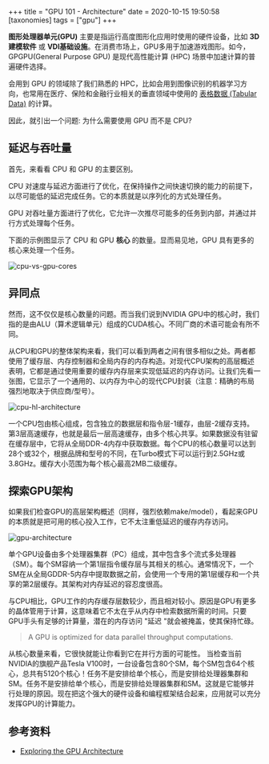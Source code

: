 +++
title = "GPU 101 - Architecture"
date = 2020-10-15 19:50:58
[taxonomies]
tags = ["gpu"]
+++

**图形处理器单元(GPU)** 主要是指运行高度图形化应用时使用的硬件设备，比如 **3D建模软件** 或 **VDI基础设施**。在消费市场上，GPU多用于加速游戏图形。如今，GPGPU(General Purpose GPU) 是现代高性能计算 (HPC) 场景中加速计算的普遍硬件选择。

会用到 GPU 的领域除了我们熟悉的 HPC，比如会用到图像识别的机器学习方向，也常用在医疗、保险和金融行业相关的垂直领域中使用的 [表格数据 (Tabular Data)](https://www.w3.org/TR/tabular-data-model/) 的计算。

因此，就引出一个问题: 为什么需要使用 GPU 而不是 CPU?

## 延迟与吞吐量

首先，来看看 CPU 和 GPU 的主要区别。

CPU 对速度与延迟方面进行了优化，在保持操作之间快速切换的能力的前提下，以尽可能低的延迟完成任务。它的本质就是以序列化的方式处理任务。

GPU 对吞吐量方面进行了优化，它允许一次推尽可能多的任务到内部，并通过并行方式处理每个任务。

下面的示例图显示了 CPU 和 GPU **核心** 的数量。显而易见地，GPU 具有更多的核心来处理一个任务。

![cpu-vs-gpu-cores](/images/GPU-101-Architecture/01-cpu-vs-gpu-cores.png)

## 异同点

然而，这不仅仅是核心数量的问题。而当我们说到NVIDIA GPU中的核心时，我们指的是由ALU（算术逻辑单元）组成的CUDA核心。不同厂商的术语可能会有所不同。

从CPU和GPU的整体架构来看，我们可以看到两者之间有很多相似之处。两者都使用了缓存层、内存控制器和全局内存的内存构造。对现代CPU架构的高层概述表明，它都是通过使用重要的缓存内存层来实现低延迟的内存访问。让我们先看一张图，它显示了一个通用的、以内存为中心的现代CPU封装（注意：精确的布局强烈地取决于供应商/型号）。

![cpu-hl-architecture](/images/GPU-101-Architecture/02-cpu-hl-architecture.png)

一个CPU包由核心组成，包含独立的数据层和指令层-1缓存，由层-2缓存支持。第3层高速缓存，也就是最后一层高速缓存，由多个核心共享。如果数据没有驻留在缓存层中，它将从全局DDR-4内存中获取数据。每个CPU的核心数量可以达到28个或32个，根据品牌和型号的不同，在Turbo模式下可以运行到2.5GHz或3.8GHz。缓存大小范围为每个核心最高2MB二级缓存。

## 探索GPU架构

如果我们检查GPU的高层架构概述（同样，强烈依赖make/model），看起来GPU的本质就是把可用的核心投入工作，它不太注重低延迟的缓存内存访问。

![gpu-architecture](/images/GPU-101-Architecture/03-gpu-architecture.png)

单个GPU设备由多个处理器集群（PC）组成，其中包含多个流式多处理器（SM）。每个SM容纳一个第1层指令缓存层与其相关的核心。通常情况下，一个SM在从全局GDDR-5内存中提取数据之前，会使用一个专用的第1层缓存和一个共享的第2层缓存。其架构对内存延迟的容忍度很高。

与CPU相比，GPU工作的内存缓存层数较少，而且相对较小。原因是GPU有更多的晶体管用于计算，这意味着它不太在乎从内存中检索数据所需的时间。只要GPU手头有足够的计算量，潜在的内存访问 "延迟 "就会被掩盖，使其保持忙碌。

> A GPU is optimized for data parallel throughput computations.

从核心数量来看，它很快就能让你看到它在并行方面的可能性。 当检查当前NVIDIA的旗舰产品Tesla V100时，一台设备包含80个SM，每个SM包含64个核心，总共有5120个核心！任务不是安排给单个核心，而是安排给处理器集群和SM。任务不是安排给单个核心，而是安排给处理器集群和SM。这就是它能够并行处理的原因。现在把这个强大的硬件设备和编程框架结合起来，应用就可以充分发挥GPU的计算能力。

## 参考资料

* [Exploring the GPU Architecture](https://nielshagoort.com/2019/03/12/exploring-the-gpu-architecture/)
